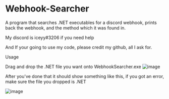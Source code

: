 # Webhook-Searcher
A program that searches .NET executables for a discord webhook, prints back the webhook, and the method which it was found in.

My discord is iceyy#3206 if you need help

And If your going to use my code, please credit my github, all I ask for.


Usage


Drag and drop the .NET file you want onto WebhookSearcher.exe
![image](https://user-images.githubusercontent.com/78241866/133640336-6508d81e-6362-45b0-ac42-4e083dd87e8f.png)

After you've done that it should show something like this, if you got an error, make sure the file you dropped is .NET


![image](https://user-images.githubusercontent.com/78241866/133640775-d398db40-3910-4100-b5e5-e74bb6b8a5c5.png)





